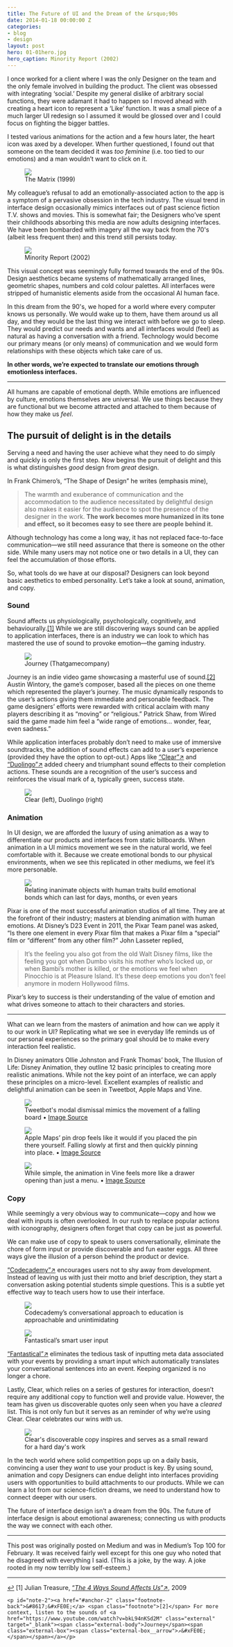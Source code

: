 ```yaml
---
title: The Future of UI and the Dream of the &rsquo;90s
date: 2014-01-18 00:00:00 Z
categories:
- blog
- design
layout: post
hero: 01-01hero.jpg
hero_caption: Minority Report (2002)
---
```


I once worked for a client where I was the only Designer on the team and the only female involved in building the product. The client was obsessed with integrating ‘social.’ Despite my general dislike of arbitrary social functions, they were adamant it had to happen so I moved ahead with creating a heart icon to represent a ‘Like’ function. It was a small piece of a much larger UI redesign so I assumed it would be glossed over and I could focus on fighting the bigger battles.

I tested various animations for the action and a few hours later, the heart icon was axed by a developer. When further questioned, I found out that someone on the team decided it was *too feminine* (i.e. too tied to our emotions) and a man wouldn’t want to click on it.
	
<figure>
	<img src="/img/post/01-02thematrix.jpg">
	<figcaption class="inline">The Matrix (1999)</figcaption>
</figure>

My colleague’s refusal to add an emotionally-associated action to the app is a symptom of a pervasive obsession in the tech industry. The visual trend in interface design occasionally mimics interfaces out of past science fiction T.V. shows and movies. This is somewhat fair; the Designers who’ve spent their childhoods absorbing this media are now adults designing interfaces. We have been bombarded with imagery all the way back from the 70's (albeit less frequent then) and this trend still persists today.

<figure class="left">
	<img src="/img/post/01-03minority.jpg">
	<figcaption>Minority Report (2002)</figcaption>
</figure>

This visual concept was seemingly fully formed towards the end of the 90s. Design aesthetics became systems of mathematically arranged lines, geometric shapes, numbers and cold colour palettes. All interfaces were stripped of humanistic elements aside from the occasional AI human face.

In this dream from the 90's, we hoped for a world where every computer knows us personally. We would wake up to them, have them around us all day, and they would be the last thing we interact with before we go to sleep. They would predict our needs and wants and all interfaces would (feel) as natural as having a conversation with a friend. Technology would become our primary means (or only means) of communication and we would form relationships with these objects which take care of us.

**In other words, we’re expected to translate our emotions through emotionless interfaces.**

<hr class="small">

All humans are capable of emotional depth. While emotions are influenced by culture, emotions themselves are universal. We use things because they are functional but we become attracted and attached to them because of how they make us *feel*.

## The pursuit of delight is in the details

Serving a need and having the user achieve what they need to do simply and quickly is only the first step. Now begins the pursuit of delight and this is what distinguishes *good* design from *great* design.

In Frank Chimero’s, “The Shape of Design” he writes (emphasis mine),
		
> The warmth and exuberance of communication and the accommodation to the audience necessitated by delightful design also makes it easier for the audience to spot the presence of the designer in the work. **The work becomes more humanized in its tone and effect, so it becomes easy to see there are people behind it.**

Although technology has come a long way, it has not replaced face-to-face communication—we still need assurance that there is someone on the other side. While many users may not notice one or two details in a UI, they can feel the accumulation of those efforts.

So, what tools do we have at our disposal? Designers can look beyond basic aesthetics to embed personality. Let’s take a look at sound, animation, and copy.

### Sound

Sound affects us physiologically, psychologically, cognitively, and behaviourally.<a id="anchor-1" href="#note-1" class="fieldnotes-anchor">[1]</a> While we are still discovering ways sound can be applied to application interfaces, there is an industry we can look to which has mastered the use of sound to provoke emotion—the gaming industry.

<figure>
	<img src="/img/post/01-04journey.jpg">
	<figcaption class="inline">Journey (Thatgamecompany)</figcaption>
</figure>

Journey is an indie video game showcasing a masterful use of sound.<a id="anchor-2" href="#note-2" class="fieldnotes-anchor">[2]</a> Austin Wintory, the game’s composer, based all the pieces on one theme which represented the player’s journey. The music dynamically responds to the user’s actions giving them immediate and personable feedback. The game designers’ efforts were rewarded with critical acclaim with many players describing it as “moving” or “religious.” Patrick Shaw, from Wired said the game made him feel a “wide range of emotions… wonder, fear, even sadness.”

While application interfaces probably don’t need to make use of immersive soundtracks, the addition of sound effects can add to a user’s experience (provided they have the option to opt-out.) Apps like <a href="http://http://realmacsoftware.com/clear" class="external" target="_blank">&#8220;<span class="external-body">Clear</span>&#8221;<span class="external-box"><span class="external-box__arrow">↗&#xFE0E;</span></span></a> and <a href="https://www.duolingo.com" class="external" target="_blank">&#8220;<span class="external-body">Duolingo</span>&#8221;<span class="external-box"><span class="external-box__arrow">↗&#xFE0E;</span></span></a> added cheery and triumphant sound effects to their completion actions. These sounds are a recognition of the user’s success and reinforces the visual mark of a, typically green, success state.

<figure>
	<img src="/img/post/01-05apps.jpg">
	<figcaption class="inline">Clear (left), Duolingo (right)</figcaption>
</figure>

### Animation

In UI design, we are afforded the luxury of using animation as a way to differentiate our products and interfaces from static billboards. When animation in a UI mimics movement we see in the natural world, we feel comfortable with it. Because we create emotional bonds to our physical environments, when we see this replicated in other mediums, we feel it’s more personable.

<figure>
	<img src="/img/post/01-06walle.jpg">
	<figcaption class="inline">Relating inanimate objects with human traits build emotional bonds which can last for days, months, or even years</figcaption>
</figure>

Pixar is one of the most successful animation studios of all time. They are at the forefront of their industry; masters at blending animation with human emotions. At Disney’s D23 Event in 2011, the Pixar Team panel was asked, “Is there one element in every Pixar film that makes a Pixar film a “special” film or “different” from any other film?” John Lasseter replied,

> It’s the feeling you also got from the old Walt Disney films, like the feeling you got when Dumbo visits his mother who’s locked up, or when Bambi’s mother is killed, or the emotions we feel when Pinocchio is at Pleasure Island. It’s these deep emotions you don’t feel anymore in modern Hollywood films.

Pixar’s key to success is their understanding of the value of emotion and what drives someone to attach to their characters and stories.

<hr class="small">

What can we learn from the masters of animation and how can we apply it to our work in UI? Replicating what we see in everyday life reminds us of our personal experiences so the primary goal should be to make every interaction feel realistic.

In Disney animators Ollie Johnston and Frank Thomas’ book, The Illusion of Life: Disney Animation, they outline 12 basic principles to creating more realistic animations. While not the key point of an interface, we can apply these principles on a micro-level. Excellent examples of realistic and delightful animation can be seen in Tweetbot, Apple Maps and Vine.

<figure>
	<img src="/img/post/01-07tweetbot.gif">
	<figcaption>Tweetbot's modal dismissal mimics the movement of a falling board • <a href="http://ui-animations.com">Image Source</a></figcaption>
</figure>

<figure>
	<img src="/img/post/01-08apple.gif">
	<figcaption>Apple Maps’ pin drop feels like it would if you placed the pin there yourself. Falling slowly at first and then quickly pinning into place. • <a href="http://ui-animations.com">Image Source</a></figcaption>
</figure>

<figure>
	<img src="/img/post/01-09vine.gif">
	<figcaption>While simple, the animation in Vine feels more like a drawer opening than just a menu. • <a href="http://ui-animations.com">Image Source</a></figcaption>
</figure>

### Copy

While seemingly a very obvious way to communicate—copy and how we deal with inputs is often overlooked. In our rush to replace popular actions with iconography, designers often forget that copy can be just as powerful.

We can make use of copy to speak to users conversationally, eliminate the chore of form input or provide discoverable and fun easter eggs. All three ways give the illusion of a person behind the product or device.

<a href="http://www.codecademy.com" class="external" target="_blank">&#8220;<span class="external-body">Codecademy</span>&#8221;<span class="external-box"><span class="external-box__arrow">↗&#xFE0E;</span></span></a> encourages users not to shy away from development. Instead of leaving us with just their motto and brief description, they start a conversation asking potential students simple questions. This is a subtle yet effective way to teach users how to use their interface.

<figure>
	<img src="/img/post/01-10codecademy.jpg">
	<figcaption class="inline">Codecademy’s conversational approach to education is approachable and unintimidating</figcaption>
</figure>

<figure class="left">
	<img src="/img/post/01-11fantastical.jpg">
	<figcaption>Fantastical’s smart user input</figcaption>
</figure>

<a href="http://flexibits.com/fantastical-iphone" class="external" target="_blank">&#8220;<span class="external-body">Fantastical</span>&#8221;<span class="external-box"><span class="external-box__arrow">↗&#xFE0E;</span></span></a> eliminates the tedious task of inputting meta data associated with your events by providing a smart input which automatically translates your conversational sentences into an event. Keeping organized is no longer a chore.

Lastly, Clear, which relies on a series of gestures for interaction, doesn’t require any additional copy to function well and provide value. However, the team has given us discoverable quotes only seen when you have a *cleared* list. This is not only fun but it serves as an reminder of why we’re using Clear. Clear celebrates our wins *with* us.

<figure>
	<img src="/img/post/01-12clear.jpg">
	<figcaption class="inline">Clear's discoverable copy inspires and serves as a small reward for a hard day's work</figcaption>
</figure>

In the tech world where solid competition pops up on a daily basis, convincing a user they *want* to use your product is key. By using sound, animation and copy Designers can endue delight into interfaces providing users with opportunities to build attachments to our products. While we can learn a lot from our science-fiction dreams, we need to understand how to connect deeper with our users.

The future of interface design isn’t a dream from the 90s. The future of interface design is about emotional awareness; connecting us with products the way we connect with each other.

<hr class="small">

<div class="fieldnotes">
	<p>This post was originally posted on Medium and was in Medium’s Top 100 for February. It was received fairly well except for this one guy who noted that he disagreed with everything I said. (This is a joke, by the way. A joke rooted in my now terribly low self-esteem.)</p>
</div>

<hr class="small">

<div class="fieldnotes">
    <p id="note-1"><a href="#anchor-1" class="footnote-back">&#8617;&#xFE0E;</a> <span class="footnote">[1]</span> Julian Treasure, <a href="http://www.ted.com/talks/julian_treasure_the_4_ways_sound_affects_us" class="external" target="_blank">&#8220;<span class="external-body"><em>The 4 Ways Sound Affects Us</em></span>&#8221;<span class="external-box"><span class="external-box__arrow">↗&#xFE0E;</span></span></a>, 2009</p>

    <p id="note-2"><a href="#anchor-2" class="footnote-back">&#8617;&#xFE0E;</a> <span class="footnote">[2]</span> For more context, listen to the sounds of <a href="https://www.youtube.com/watch?v=bkL94nKSd2M" class="external" target="_blank"><span class="external-body">Journey</span><span class="external-box"><span class="external-box__arrow">↗&#xFE0E;</span></span></a></p>
</div>